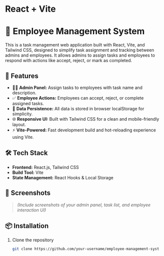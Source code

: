 # React + Vite
# 👥 Employee Management System

This is a task management web application built with React, Vite, and Tailwind CSS, designed to simplify task assignment and tracking between admins and employees. It allows admins to assign tasks and employees to respond with actions like accept, reject, or mark as completed.

## 🚀 Features

- 🧑‍💼 **Admin Panel:** Assign tasks to employees with task name and description.
- ✅ **Employee Actions:** Employees can accept, reject, or complete assigned tasks.
- 💾 **Data Persistence:** All data is stored in browser localStorage for simplicity.
- 🌐 **Responsive UI:** Built with Tailwind CSS for a clean and mobile-friendly layout.
- ⚡ **Vite-Powered:** Fast development build and hot-reloading experience using Vite.

## 🛠️ Tech Stack

- **Frontend:** React.js, Tailwind CSS
- **Build Tool:** Vite
- **State Management:** React Hooks & Local Storage

## 📸 Screenshots

> *(Include screenshots of your admin panel, task list, and employee interaction UI)*

## 📦 Installation

1. Clone the repository  
   ```bash
   git clone https://github.com/your-username/employee-management-system.git
